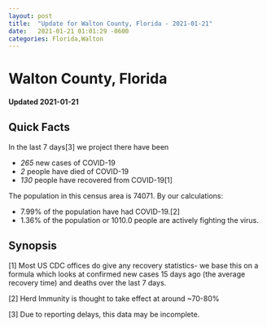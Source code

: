 ```yaml
---
layout: post
title:  "Update for Walton County, Florida - 2021-01-21"
date:   2021-01-21 01:01:29 -0600
categories: Florida,Walton
---
```


# Walton County, Florida
#### Updated 2021-01-21

## Quick Facts

In the last 7 days[3] we project there have been
- *265* new cases of COVID-19
- *2* people have died of COVID-19
- *130* people have recovered from COVID-19[1]

The population in this census area is 74071. By our calculations:
- 7.99% of the population have had COVID-19.[2]
- 1.36% of the population or 1010.0 people are actively fighting the virus.

## Synopsis




[1] Most US CDC offices do give any recovery statistics- we base this on a formula which looks at confirmed new cases
15 days ago (the average recovery time) and deaths over the last 7 days.

[2] Herd Immunity is thought to take effect at around ~70-80%

[3] Due to reporting delays, this data may be incomplete.
 
    